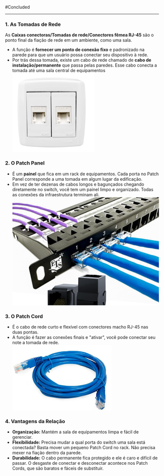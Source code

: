 #Concluded 

---
### **1. As Tomadas de Rede**

As **Caixas conectoras/Tomadas de rede/Conectores fêmea RJ-45** são o ponto final da fiação de rede em um ambiente, como uma sala.

- A função é **fornecer um ponto de conexão fixo** e padronizado na parede para que um usuário possa conectar seu dispositivo à rede.
- Por trás dessa tomada, existe um cabo de rede chamado de **cabo de instalação/permanente** que passa pelas paredes. Esse cabo conecta a tomada até uma sala central de equipamentos
![150](../../attachments/Pasted%20image%2020250703193850.png)
### **2. O Patch Panel**
- É um **painel** que fica em um rack de equipamentos. Cada porta no Patch Panel corresponde a uma tomada em algum lugar da edificação.
- Em vez de ter dezenas de cabos longos e bagunçados chegando diretamente no switch, você tem um painel limpo e organizado. Todas as conexões da infraestrutura terminam ali.
  ![220](../../attachments/Pasted%20image%2020250703194115.png)
### **3. O Patch Cord**
- É o cabo de rede curto e flexível com conectores macho RJ-45 nas duas pontas.
- A função é fazer as conexões finais e "ativar", você pode conectar seu note a tomada de rede.
  ![200](../../attachments/Pasted%20image%2020250703194355.png)
### **4. Vantagens da Relação**
- **Organização:** Mantém a sala de equipamentos limpa e fácil de gerenciar.
- **Flexibilidade:** Precisa mudar a qual porta do switch uma sala está conectada? Basta mover um pequeno Patch Cord no rack. Não precisa mexer na fiação dentro da parede.
- **Durabilidade:** O cabo permanente fica protegido e ele é caro e difícil de passar. O desgaste de conectar e desconectar acontece nos Patch Cords, que são baratos e fáceis de substituir.

